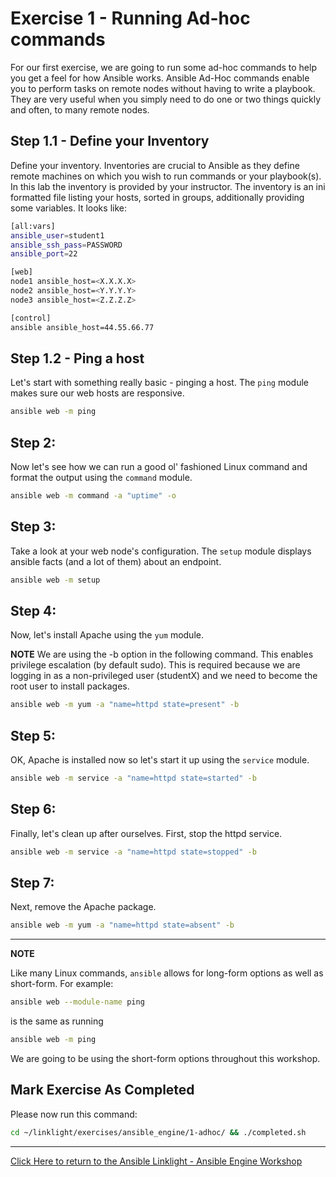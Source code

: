 # Exercise 1 - Running Ad-hoc commands

For our first exercise, we are going to run some ad-hoc commands to help you get a feel for how Ansible works.  Ansible Ad-Hoc commands enable you to perform tasks on remote nodes without having to write a playbook.  They are very useful when you simply need to do one or two things quickly and often, to many remote nodes.

## Step 1.1 - Define your Inventory

Define your inventory.  Inventories are crucial to Ansible as they define remote machines on which you wish to run commands or your playbook(s). In this lab the inventory is provided by your instructor. The inventory is an ini formatted file listing your hosts, sorted in groups, additionally providing some variables. It looks like:

```bash
[all:vars]
ansible_user=student1
ansible_ssh_pass=PASSWORD
ansible_port=22

[web]
node1 ansible_host=<X.X.X.X>
node2 ansible_host=<Y.Y.Y.Y>
node3 ansible_host=<Z.Z.Z.Z>

[control]
ansible ansible_host=44.55.66.77
```

## Step 1.2 - Ping a host

Let's start with something really basic - pinging a host.  The `ping` module makes sure our web hosts are responsive.

```bash
ansible web -m ping
```

## Step 2:

Now let's see how we can run a good ol' fashioned Linux command and format the output using the `command` module.

```bash
ansible web -m command -a "uptime" -o
```

## Step 3:

Take a look at your web node's configuration.  The `setup` module displays ansible facts (and a lot of them) about an endpoint.

```bash
ansible web -m setup
```

## Step 4:

Now, let's install Apache using the `yum` module.

**NOTE**
We are using the -b option in the following command. This enables privilege escalation (by default sudo). This is required because we are logging in as a non-privileged user (studentX) and we need to become the root user to install packages.


```bash
ansible web -m yum -a "name=httpd state=present" -b
```

## Step 5:

OK, Apache is installed now so let's start it up using the `service` module.

```bash
ansible web -m service -a "name=httpd state=started" -b
```

## Step 6:

Finally, let's clean up after ourselves.  First, stop the httpd service.

```bash
ansible web -m service -a "name=httpd state=stopped" -b
```

## Step 7:

Next, remove the Apache package.

```bash
ansible web -m yum -a "name=httpd state=absent" -b
```


---
**NOTE**

Like many Linux commands, `ansible` allows for long-form options as well as short-form.  For example:

```bash
ansible web --module-name ping
```

is the same as running

```bash
ansible web -m ping
```

We are going to be using the short-form options throughout this workshop.

## Mark Exercise As Completed

Please now run this command:

```bash
cd ~/linklight/exercises/ansible_engine/1-adhoc/ && ./completed.sh
```

---

[Click Here to return to the Ansible Linklight - Ansible Engine Workshop](../README.md)
